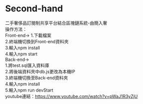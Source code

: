 # Second-hand
二手奢侈品訂閱制共享平台結合區塊鏈系統-由簡入奢  
操作方法：  
Front-end->
1.下載檔案  
2.終端機切換到Front-end資料夾  
3.輸入npm install  
4.輸入npm start  
Back-end->  
1.將test.sql匯入資料庫  
2.將後端資料夾中db.js更改為本機IP  
3.終端機切換至Back-end資料夾  
4.輸入npm install  
5.輸入npm run devStart  
youtube連結：https://www.youtube.com/watch?v=pWaJ1R3yZjU
